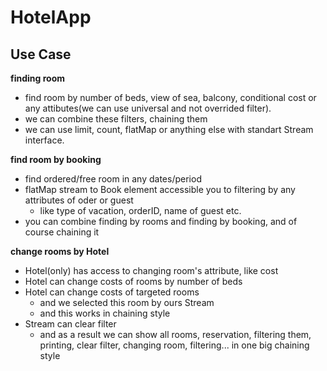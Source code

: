 # HotelApp

## Use Case

**finding room**
- find room by number of beds, view of sea, balcony, conditional cost or any attibutes(we can use universal and not overrided filter).
- we can combine these filters, chaining them
- we can use limit, count, flatMap or anything else with standart Stream interface.

**find room by booking**
- find ordered/free room in any dates/period
- flatMap stream to Book element accessible you to filtering by any attributes of oder or guest
    - like type of vacation, orderID, name of guest etc.
- you can combine finding by rooms and finding by booking, and of course chaining it

**change rooms by Hotel**
- Hotel(only) has access to changing room's attribute, like cost
- Hotel can change costs of rooms by number of beds
- Hotel can change costs of targeted rooms
    - and we selected this room by ours Stream
    - and this works in chaining style
- Stream can clear filter
    - and as a result we can show all rooms, reservation, filtering them, printing, clear filter, changing room, filtering... in one big chaining style
